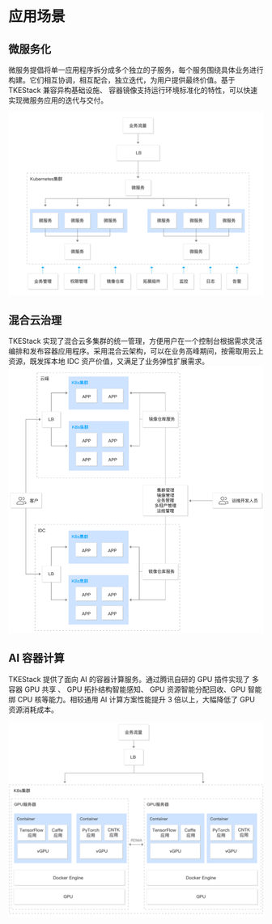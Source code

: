 # 应用场景

## 微服务化

微服务提倡将单一应用程序拆分成多个独立的子服务，每个服务围绕具体业务进行构建。它们相互协调，相互配合，独立迭代，为用户提供最终价值。基于 TKEStack 兼容异构基础设施、 容器镜像支持运行环境标准化的特性，可以快速实现微服务应用的迭代与交付。

![](../Images/应用场景/微服务.svg)



## 混合云治理

TKEStack 实现了混合云多集群的统一管理，方便用户在一个控制台根据需求灵活编排和发布容器应用程序。采用混合云架构，可以在业务高峰期间，按需取用云上资源，既发挥本地 IDC 资产价值，又满足了业务弹性扩展需求。
![](../Images/应用场景/混合云治理.svg)



## AI 容器计算

TKEStack 提供了面向 AI 的容器计算服务。通过腾讯自研的 GPU 插件实现了 多容器 GPU 共享 、 GPU 拓扑结构智能感知、 GPU 资源智能分配回收、GPU 智能绑 CPU 核等能力。相较通用 AI 计算方案性能提升 3 倍以上，大幅降低了 GPU 资源消耗成本。

![](../Images/应用场景/AI容器计算.svg)

